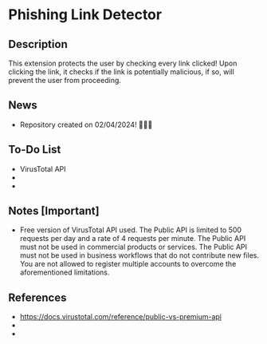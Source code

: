 # **Phishing Link Detector**

## **Description**

This extension protects the user by checking every link clicked! Upon clicking the link, it checks if the link is potentially malicious, if so, will prevent the user from proceeding.

## **News**

- Repository created on 02/04/2024! 🎉🎉🎉

## **To-Do List**

- VirusTotal API 
-
-

## **Notes [Important]**

- Free version of VirusTotal API used.
  The Public API is limited to 500 requests per day and a rate of 4 requests per minute.
  The Public API must not be used in commercial products or services.
  The Public API must not be used in business workflows that do not contribute new files.
  You are not allowed to register multiple accounts to overcome the aforementioned limitations.

## **References**

- https://docs.virustotal.com/reference/public-vs-premium-api
- 
- 
